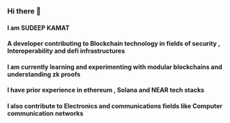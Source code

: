 ### Hi there 👋
#### I am SUDEEP KAMAT
#### A developer contributing to Blockchain technology in fields of security , Interoperability and defi infrastructures
#### I am currently learning and experimenting with modular blockchains and understanding zk proofs
#### I have prior experience in ethereum , Solana and NEAR tech stacks
#### I also contribute to Electronics and communications fields like Computer communication networks





